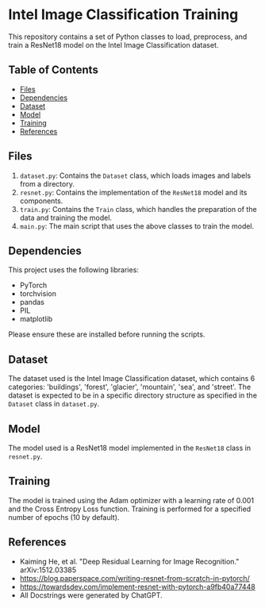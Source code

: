 # Intel Image Classification Training

This repository contains a set of Python classes to load, preprocess, and train a ResNet18 model on the Intel Image Classification dataset.

## Table of Contents

- [Files](#files)
- [Dependencies](#dependencies)
- [Dataset](#dataset)
- [Model](#model)
- [Training](#training)
- [References](#references)

## Files

1. `dataset.py`: Contains the `Dataset` class, which loads images and labels from a directory.
2. `resnet.py`: Contains the implementation of the `ResNet18` model and its components.
3. `train.py`: Contains the `Train` class, which handles the preparation of the data and training the model.
4. `main.py`: The main script that uses the above classes to train the model.

## Dependencies

This project uses the following libraries:

- PyTorch
- torchvision
- pandas
- PIL
- matplotlib

Please ensure these are installed before running the scripts.

## Dataset

The dataset used is the Intel Image Classification dataset, which contains 6 categories: 'buildings', 'forest', 'glacier', 'mountain', 'sea', and 'street'. The dataset is expected to be in a specific directory structure as specified in the `Dataset` class in `dataset.py`.

## Model

The model used is a ResNet18 model implemented in the `ResNet18` class in `resnet.py`.

## Training

The model is trained using the Adam optimizer with a learning rate of 0.001 and the Cross Entropy Loss function. Training is performed for a specified number of epochs (10 by default).

## References

- Kaiming He, et al. "Deep Residual Learning for Image Recognition." arXiv:1512.03385
- https://blog.paperspace.com/writing-resnet-from-scratch-in-pytorch/
- https://towardsdev.com/implement-resnet-with-pytorch-a9fb40a77448
- All Docstrings were generated by ChatGPT.
